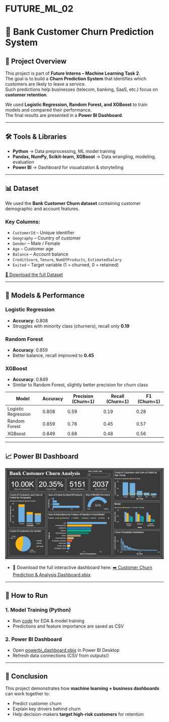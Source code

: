 # FUTURE_ML_02
# 🚀 Bank Customer Churn Prediction System

## 📌 Project Overview
This project is part of **Future Interns – Machine Learning Task 2**.  
The goal is to build a **Churn Prediction System** that identifies which customers are likely to leave a service.  
Such predictions help businesses (telecom, banking, SaaS, etc.) focus on **customer retention**.

We used **Logistic Regression, Random Forest, and XGBoost** to train models and compared their performance.  
The final results are presented in a **Power BI Dashboard**.

---

## 🛠️ Tools & Libraries
- **Python** → Data preprocessing, ML model training  
- **Pandas, NumPy, Scikit-learn, XGBoost** → Data wrangling, modeling, evaluation  
- **Power BI** → Dashboard for visualization & storytelling
  
---

## 📊 Dataset
We used the **Bank Customer Churn dataset** containing customer demographic and account features.

### Key Columns:
- `CustomerId` – Unique identifier  
- `Geography` – Country of customer  
- `Gender` – Male / Female  
- `Age` – Customer age  
- `Balance` – Account balance  
- `CreditScore`, `Tenure`, `NumOfProducts`, `EstimatedSalary`  
- `Exited` – Target variable (1 = churned, 0 = retained)
  
[📂 Download the full Dataset](https://www.kaggle.com/datasets/adammaus/predicting-churn-for-bank-customers)
  
---


## 🤖 Models & Performance

### Logistic Regression
- **Accuracy**: 0.808  
- Struggles with minority class (churners), recall only **0.19**

### Random Forest
- **Accuracy**: 0.859  
- Better balance, recall improved to **0.45**

### XGBoost
- **Accuracy**: 0.849  
- Similar to Random Forest, slightly better precision for churn class  

| Model               | Accuracy | Precision (Churn=1) | Recall (Churn=1) | F1 (Churn=1) |
|----------------------|----------|---------------------|------------------|--------------|
| Logistic Regression  | 0.808    | 0.59                | 0.19             | 0.28         |
| Random Forest        | 0.859    | 0.76                | 0.45             | 0.57         |
| XGBoost              | 0.849    | 0.68                | 0.48             | 0.56         |

---

## 📈 Power BI Dashboard
![Churn Dashboard](Dashboard.png)
- 📂 Download the full interactive dashboard here:
[➡️ Customer Churn Prediction & Analysis Dashboard.pbix](churn_dashboard.pbix)


---


## 📌 How to Run

### 1. Model Training (Python)
- Run [code](churn_code.ipynb) for EDA & model training  
- Predictions and feature importance are saved as CSV  

### 2. Power BI Dashboard
- Open [powerbi_dashboard.pbix](churn_dashboard.pbix) in Power BI Desktop  
- Refresh data connections (CSV from outputs/)  

---

## 📜 Conclusion
This project demonstrates how **machine learning + business dashboards** can work together to:
- Predict customer churn  
- Explain key drivers behind churn  
- Help decision-makers **target high-risk customers** for retention  
